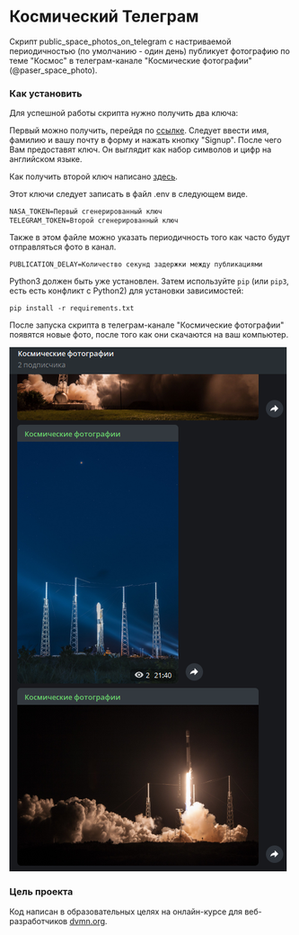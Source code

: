 # Космический Телеграм

Скрипт public_space_photos_on_telegram с настриваемой периодичностью (по умолчанию - один день) публикует 
фотографию по теме "Космос" в телеграм-канале "Космические фотографии"(@paser_space_photo).

### Как установить

Для успешной работы скрипта нужно получить два ключа:

Первый можно получить, перейдя по [ссылке](<https://api.nasa.gov/>). Следует ввести имя, фамилию и вашу почту в форму и нажать кнопку "Signup".
После чего Вам предоставят ключ. Он выглядит как набор символов и цифр на английском языке.

Как получить второй ключ написано [здесь](<https://way23.ru/регистрация-бота-в-telegram.html>).

Этот ключи следует записать в файл .env в следующем виде.

```
NASA_TOKEN=Первый сгенерированный ключ
TELEGRAM_TOKEN=Второй сгенерированный ключ
```

Также в этом файле можно указать периодичность того как часто будут отправляться фото в канал.

```
PUBLICATION_DELAY=Количество секунд задержки между публикациями
```

Python3 должен быть уже установлен. 
Затем используйте `pip` (или `pip3`, есть есть конфликт с Python2) для установки зависимостей:
```
pip install -r requirements.txt
```

После запуска скрипта в телеграм-канале "Космические фотографии" появятся новые фото, после того как они скачаются на ваш компьютер.

![Пример работы скрипта](example.png)

### Цель проекта

Код написан в образовательных целях на онлайн-курсе для веб-разработчиков [dvmn.org](https://dvmn.org/).
